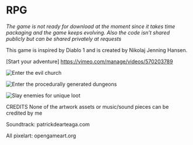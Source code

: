 # RPG

*The game is not ready for download at the moment since it takes time packaging and the game keeps evolving. Also the code isn't shared publicly but can be shared privately at requests*

This game is inspired by Diablo 1 and is created by Nikolaj Jenning Hansen. 

[Start your adventure] https://vimeo.com/manage/videos/570203789

![Enter the evil church](church.gif)

![Enter the procedurally generated dungeons](dungeon.gif)

![Slay enemies for unique loot](loot.gif)

CREDITS
None of the artwork assets or music/sound pieces can be credited by me

Soundtrack: patrickdearteaga.com

All pixelart: opengameart.org
